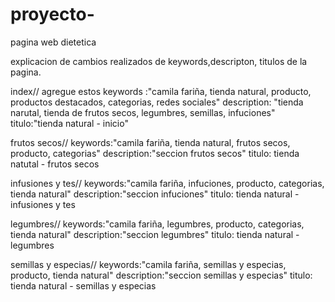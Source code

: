 # proyecto-
pagina web dietetica

explicacion de cambios realizados de keywords,descripton, 
titulos de la pagina.

index// 
agregue estos keywords :"camila fariña, tienda natural, producto, productos destacados, categorias, redes sociales"
description: "tienda narutal, tienda de frutos secos, legumbres, semillas, infuciones"
titulo:"tienda natural - inicio"

frutos secos// 
keywords:"camila fariña, tienda natural, frutos secos, producto, categorias"
description:"seccion frutos secos"
titulo: tienda natutal - frutos secos

infusiones y tes//
keywords:"camila fariña, infuciones, producto, categorias, tienda natural"
description:"seccion infuciones"
titulo: tienda natural - infusiones y tes

legumbres//
keywords:"camila fariña, legumbres, producto, categorias, tienda natural"
description:"seccion legumbres"
titulo: tienda natural - legumbres

semillas y especias//
keywords:"camila fariña, semillas y especias, producto, tienda natural"
description:"seccion semillas y especias"
titulo: tienda natural - semillas y especias

